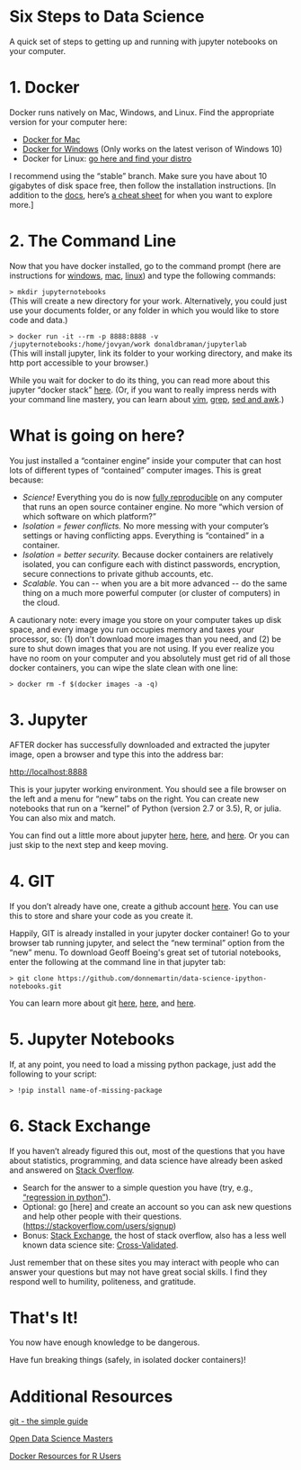 # Six Steps to Data Science
A quick set of steps to getting up and running with jupyter notebooks on your computer. 


# 1. Docker
Docker runs natively on Mac, Windows, and Linux.  Find the appropriate version for your computer here: 
- [Docker for Mac](https://docs.docker.com/docker-for-mac/)
- [Docker for Windows](https://docs.docker.com/docker-for-windows/) (Only works on the latest verison of Windows 10)
- Docker for Linux: [go here and find your distro](https://docs.docker.com/)

I recommend using the “stable” branch. Make sure you have about 10 gigabytes of disk space free, then follow the installation instructions. 
[In addition to the [docs](https://docs.docker.com/), here’s [a cheat sheet](https://github.com/wsargent/docker-cheat-sheet) for when you want to explore more.]

# 2. The Command Line
Now that you have docker installed, go to the command prompt (here are instructions for [windows](http://www.digitalcitizen.life/7-ways-launch-command-prompt-windows-7-windows-8), [mac](https://developer.apple.com/library/content/documentation/OpenSource/Conceptual/ShellScripting/BeforeYouBegin/BeforeYouBegin.html#//apple_ref/doc/uid/TP40004268-CH1-SW1), [linux](https://www.linux.com/learn/how-use-linux-command-line-basics-cli)) and type the following commands: 

`> mkdir jupyternotebooks`    
(This will create a new directory for your work. Alternatively, you could just use your documents folder, or any folder in which you would like to store code and data.)

`> docker run -it --rm -p 8888:8888 -v /jupyternotebooks:/home/jovyan/work donaldbraman/jupyterlab`    
(This will install jupyter, link its folder to your working directory, and make its http port accessible to your browser.)


While you wait for docker to do its thing, you can read more about this jupyter “docker stack” [here](https://github.com/jupyter/docker-stacks/tree/master/datascience-notebook).  (Or, if you want to really impress nerds with your command line mastery, you can learn about [vim](http://www.labnol.org/internet/learning-vim-for-beginners/28820/), [grep](https://quickleft.com/blog/command-line-tutorials-finding-grepping/), [sed and awk](https://quickleft.com/blog/command-line-tutorials-sed-awk/).)

# What is going on here? 
You just installed a “container engine” inside your computer that can host lots of different types of “contained” computer images.  This is great because:
* _Science!_ Everything you do is now [fully reproducible](https://arxiv.org/pdf/1410.0846.pdf) on any computer that runs an open source container engine. No more “which version of which software on which platform?” 
* _Isolation = fewer conflicts._ No more messing with your computer’s settings or having conflicting apps. Everything is “contained” in a container.  
* _Isolation = better security._ Because docker containers are relatively isolated, you can configure each with distinct passwords, encryption, secure connections to private github accounts, etc. 
* _Scalable._ You can -- when you are a bit more advanced -- do the same thing on a much more powerful computer (or cluster of computers) in the cloud. 

A cautionary note: every image you store on your computer takes up disk space, and every image you run occupies memory and taxes your processor, so: (1) don't download more images than you need, and (2) be sure to shut down images that you are not using. If you ever realize you have no room on your computer and you absolutely must get rid of all those docker containers, you can wipe the slate clean with one line: 

`> docker rm -f $(docker images -a -q)`

# 3. Jupyter
AFTER docker has successfully downloaded and extracted the jupyter image, open a browser and type this into the address bar: 

[http://localhost:8888](http://localhost:8888)

This is your jupyter working environment.  You should see a file browser on the left and a menu for “new” tabs on the right. You can create new notebooks that run on a “kernel” of Python (version 2.7 or 3.5), R, or julia.  You can also mix and match. 

You can find out a little more about jupyter [here](http://jupyter-notebook.readthedocs.io/en/latest/examples/Notebook/Notebook%20Basics.html), [here](https://www.youtube.com/watch?v=e9cSF3eVQv0), and [here](https://www.youtube.com/watch?v=JI1HWUAyJHE).  Or you can just skip to the next step and keep moving.  


# 4. GIT
If you don’t already have one, create a github account [here](https://github.com/).  You can use this to store and share your code as you create it. 

Happily, GIT is already installed in your jupyter docker container! Go to your browser tab running jupyter, and select the “new terminal” option from the “new” menu. To download Geoff Boeing's great set of tutorial notebooks, enter the following at the command line in that jupyter tab: 

`> git clone https://github.com/donnemartin/data-science-ipython-notebooks.git`

You can learn more about git [here](https://git-scm.com/book/en/v2/Getting-Started-Git-Basics), [here](https://www.youtube.com/watch?v=HVsySz-h9r4), and [here](https://www.youtube.com/watch?v=ugN-IYV1NTM).

# 5. Jupyter Notebooks

If, at any point, you need to load a missing python package, just add the following to your script: 

`> !pip install name-of-missing-package`

# 6. Stack Exchange
If you haven’t already figured this out, most of the questions that you have about statistics, programming, and data science have already been asked and answered on [Stack Overflow](http://stackoverflow.com/).  

* Search for the answer to a simple question you have (try, e.g., [“regression in python”](http://stackoverflow.com/search?q=regression+in+python)).
* Optional: go [here] and create an account so you can ask new questions and help other people with their questions.(https://stackoverflow.com/users/signup)
* Bonus: [Stack Exchange](https://stackexchange.com), the host of stack overflow, also has a less well known data science site: [Cross-Validated](http://stats.stackexchange.com/). 

Just remember that on these sites you may interact with people who can answer your questions but may not have great social skills. I find they respond well to humility, politeness, and gratitude. 

# That's It!

You now have enough knowledge to be dangerous. 

Have fun breaking things (safely, in isolated docker containers)!


# Additional Resources

[git - the simple guide](http://git.huit.harvard.edu/guide/) 

[Open Data Science Masters](http://datasciencemasters.org/)

[Docker Resources for R Users](https://github.com/rocker-org/rocker)
